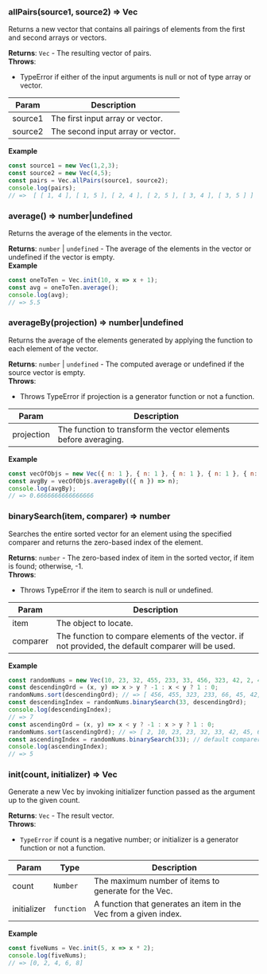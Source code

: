   <h3> allPairs(source1, source2) ⇒ Vec </h3>
Returns a new vector that contains all pairings of elements from the first and second arrays or vectors.

**Returns**: <code>Vec</code> - The resulting vector of pairs.  
**Throws**:

- TypeError if either of the input arguments is null or not of type array or vector.


| Param | Description |
| --- | --- |
| source1 | The first input array or vector. |
| source2 | The second input array or vector. |

**Example**  
```js
const source1 = new Vec(1,2,3);
const source2 = new Vec(4,5);
const pairs = Vec.allPairs(source1, source2);
console.log(pairs);
// =>  [ [ 1, 4 ], [ 1, 5 ], [ 2, 4 ], [ 2, 5 ], [ 3, 4 ], [ 3, 5 ] ]
```
<h3> average() ⇒ number|undefined </h3>
Returns the average of the elements in the vector.

**Returns**: <code>number</code> \| <code>undefined</code> - The average of the elements in the vector or undefined if the vector is empty.  
**Example**  
```js
const oneToTen = Vec.init(10, x => x + 1);
const avg = oneToTen.average();
console.log(avg);
// => 5.5
```
<h3> averageBy(projection) ⇒ number|undefined </h3>
Returns the average of the elements generated by applying the function to each element of the vector.

**Returns**: <code>number</code> \| <code>undefined</code> - The computed average or undefined if the source vector is empty.  
**Throws**:

- Throws TypeError if projection is a generator function or not a function.


| Param | Description |
| --- | --- |
| projection | The function to transform the vector elements before averaging. |

**Example**  
```js
const vecOfObjs = new Vec({ n: 1 }, { n: 1 }, { n: 1 }, { n: 1 }, { n: -1 }, { n: 1 });
const avgBy = vecOfObjs.averageBy(({ n }) => n);
console.log(avgBy);
// => 0.6666666666666666
```
<h3> binarySearch(item, comparer) ⇒ number </h3>
Searches the entire sorted vector for an element using the specified comparer and
returns the zero-based index of the element.

**Returns**: <code>number</code> - The zero-based index of item in the sorted vector, if item is found; otherwise, -1.  
**Throws**:

- Throws TypeError if the item to search is null or undefined.


| Param | Description |
| --- | --- |
| item | The object to locate. |
| comparer | The function to compare elements of the vector. if not provided, the default comparer will be used. |

**Example**  
```js
const randomNums = new Vec(10, 23, 32, 455, 233, 33, 456, 323, 42, 2, 45, 23, 66);
const descendingOrd = (x, y) => x > y ? -1 : x < y ? 1 : 0;
randomNums.sort(descendingOrd); // => [ 456, 455, 323, 233, 66, 45, 42, 33, 32, 23, 23, 10, 2 ]
const descendingIndex = randomNums.binarySearch(33, descendingOrd);
console.log(descendingIndex);
// => 7
const ascendingOrd = (x, y) => x < y ? -1 : x > y ? 1 : 0;
randomNums.sort(ascendingOrd); // => [ 2, 10, 23, 23, 32, 33, 42, 45, 66, 233, 323, 455, 456 ]
const ascendingIndex = randomNums.binarySearch(33); // default comparer is used here and it's the same as ascendingOrd
console.log(ascendingIndex);
// => 5
```
<h3> init(count, initializer) ⇒ Vec </h3>
Generate a new Vec by invoking initializer function passed as the argument up to the given count.

**Returns**: <code>Vec</code> - The result vector.  
**Throws**:

- <code>TypeError</code> if count is a negative number; or initializer is a generator function or not a function.


| Param | Type | Description |
| --- | --- | --- |
| count | <code>Number</code> | The maximum number of items to generate for the Vec. |
| initializer | <code>function</code> | A function that generates an item in the Vec from a given index. |

**Example**  
```js
const fiveNums = Vec.init(5, x => x * 2);
console.log(fiveNums);
// => [0, 2, 4, 6, 8]
```
